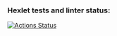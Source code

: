 ### Hexlet tests and linter status:
[![Actions Status](https://github.com/VolkovCode/layout-designer-project-lvl1/workflows/hexlet-check/badge.svg)](https://github.com/VolkovCode/layout-designer-project-lvl1/actions)